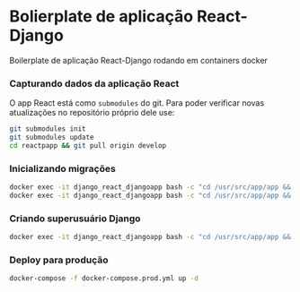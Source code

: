 # Bolierplate de aplicação React-Django

Boilerplate de aplicação React-Django rodando em containers docker

### Capturando dados da aplicação React

O app React está como `submodules` do git. Para poder verificar novas atualizações no repositório próprio dele use:

```sh
git submodules init
git submodules update
cd reactpapp && git pull origin develop
```

###  Inicializando migrações
```sh
docker exec -it django_react_djangoapp bash -c "cd /usr/src/app/app && python manage.py makemigrations"
docker exec -it django_react_djangoapp bash -c "cd /usr/src/app/app && python manage.py migrate"
```

### Criando superusuário Django
```sh
docker exec -it django_react_djangoapp bash -c "cd /usr/src/app/app && python manage.py createsuperuser"
```

### Deploy para produção
```sh
docker-compose -f docker-compose.prod.yml up -d
```